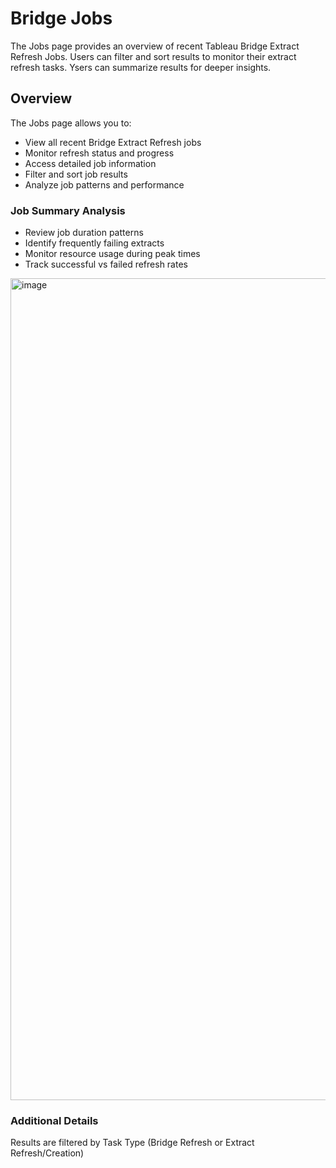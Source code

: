 # Bridge Jobs

The Jobs page provides an overview of recent Tableau Bridge Extract Refresh Jobs. Users can filter and sort results to monitor their extract refresh tasks. Ysers can summarize results for deeper insights.

## Overview

The Jobs page allows you to:
- View all recent Bridge Extract Refresh jobs
- Monitor refresh status and progress
- Access detailed job information
- Filter and sort job results
- Analyze job patterns and performance

### Job Summary Analysis
- Review job duration patterns
- Identify frequently failing extracts
- Monitor resource usage during peak times
- Track successful vs failed refresh rates

<img width="1315" alt="image" src="https://github.com/user-attachments/assets/0bafc139-b931-478f-b321-e1f789722d1c" />

### Additional Details

Results are filtered by Task Type (Bridge Refresh or Extract Refresh/Creation)

